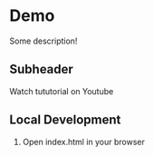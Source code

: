 # Demo

Some description!

## Subheader

Watch tututorial on Youtube


## Local Development

1. Open index.html in your browser